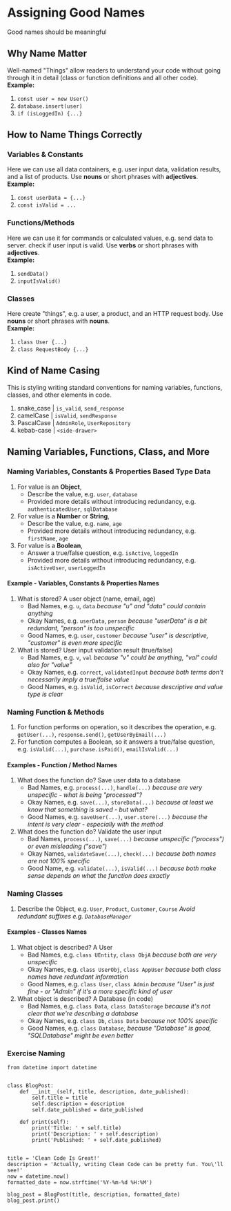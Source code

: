 # Assigning Good Names
Good names should be meaningful

## Why Name Matter
Well-named "Things" allow readers to understand your code without going through it in detail (class or function definitions and all other code).  
**Example:**  
1. `const user = new User()`  
2. `database.insert(user)`  
3. `if (isLoggedIn) {...}`  

## How to Name Things Correctly
### Variables & Constants
Here we can use all data containers, e.g. user input data, validation results, and a list of products. Use **nouns** or short phrases with **adjectives**.  
**Example:**  
1. `const userData = {...}`  
2.  `const isValid = ...`  
### Functions/Methods
Here we can use it for commands or calculated values, e.g. send data to server. check if user input is valid. Use **verbs** or short phrases with **adjectives**.  
**Example:**  
1. `sendData()`  
2. `inputIsValid()`  
### Classes
Here create "things", e.g. a user, a product, and an HTTP request body. Use **nouns** or short phrases with **nouns**.  
**Example:**  
1. `class User {...}`  
2. `class RequestBody {...}`  

## Kind of Name Casing
This is styling writing standard conventions for naming variables, functions, classes, and other elements in code.
1. snake_case | `is_valid`, `send_response`
2. camelCase  | `isValid`, `sendResponse`
3. PascalCase | `AdminRole`, `UserRepository`
4. kebab-case | `<side-drawer>`

## Naming Variables, Functions, Class, and More
### Naming Variables, Constants & Properties Based Type Data
1. For value is an **Object**,
   * Describe the value, e.g. `user`, `database`
   * Provided more details without introducing redundancy, e.g. `authenticatedUser`, `sqlDatabase`
2. For value is a **Number** or **String**,
   * Describe the value, e.g. `name`, `age`
   * Provided more details without introducing redundancy, e.g. `firstName`, `age`
3. For value is a **Boolean**,
   * Answer a true/false question, e.g. `isActive`, `loggedIn`
   * Provided more details without introducing redundancy, e.g. `isActiveUser`, `userLoggedIn`
#### Example - Variables, Constants & Properties Names
1. What is stored? A user object (name, email, age)
   * Bad Names, e.g. `u`, `data` _because "u" and "data" could contain anything_
   * Okay Names, e.g. `userData`, `person` _because "userData" is a bit redundant, "person" is too unspecific_
   * Good Names, e.g. `user`, `customer` _because "user" is descriptive, "customer" is even more specific_
2. What is stored? User input validation result (true/false)
   * Bad Names, e.g. `v`, `val` _because "v" could be anything, "val" could also for "value"_
   * Okay Names, e.g. `correct`, `validatedInput` _because both terms don't necessarily imply a true/false value_
   * Good Names, e.g. `isValid`, `isCorrect` _because descriptive and value type is clear_
### Naming Function & Methods
1. For function performs on operation, so it describes the operation, e.g. `getUser(...)`, `response.send()`, `getUserByEmail(...)`
2. For function computes a Boolean, so it answers a true/false question, e.g. `isValid(...)`, `purchase.isPaid()`, `emailIsValid(...)`
#### Examples - Function / Method Names
1. What does the function do? Save user data to a database
   * Bad Names, e.g. `process(...)`, `handle(...)` _because are very unspecific - what is being "processed"?_
   * Okay Names, e.g. `save(...)`, `storeData(...)` _because at least we know that something is saved - but what?_
   * Good Names, e.g. `saveUser(...)`, `user.store(...)` _because the intent is very clear - especially with the method_
2. What does the function do? Validate the user input
   * Bad Names, `process(...)`, `save(...)` _because unspecific ("process") or even misleading ("save")_
   * Okay Names, `validateSave(...)`, `check(...)` _because both names are not 100% specific_
   * Good Name, e.g. `validate(...)`, `isValid(...)` _because both make sense depends on what the function does exactly_
### Naming Classes
1. Describe the Object, e.g. `User`, `Product`,  `Customer`, `Course` _Avoid redundant suffixes e.g. `DatabaseManager`_
#### Examples - Classes Names
1. What object is described? A User
   * Bad Names, e.g. `class UEntity`, `class ObjA` _because both are very unspecific_
   * Okay Names, e.g. `class UserObj`, `class AppUser` _because both class names have redundant information_
   * Good Names, e.g. `class User`, `class Admin` _because "User" is just fine - or "Admin" if it's a more specific kind of user_
2. What object is described? A Database (in code)
   * Bad Names, e.g. `class Data`, `class DataStorage` _because it's not clear that we're describing a database_
   * Okay Names, e.g. `class Db`, `class Data` _because not 100% specific_
   * Good Names, e.g. `class Database`, _because "Database" is good, "SQLDatabase" might be even better_

### Exercise Naming
```Phyton 
from datetime import datetime


class BlogPost:
    def __init__(self, title, description, date_published):
        self.title = title
        self.description = description
        self.date_published = date_published

    def print(self):
        print('Title: ' + self.title)
        print('Description: ' + self.description)
        print('Published: ' + self.date_published)


title = 'Clean Code Is Great!'
description = 'Actually, writing Clean Code can be pretty fun. You\'ll see!'
now = datetime.now()
formatted_date = now.strftime('%Y-%m-%d %H:%M')

blog_post = BlogPost(title, description, formatted_date)
blog_post.print()
```
